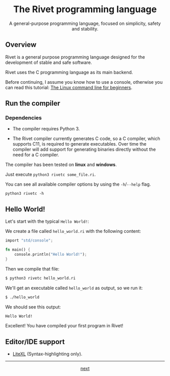 <div align="center">

# The Rivet programming language

A general-purpose programming language, focused on simplicity, safety and stability.

</div>

## Overview

Rivet is a general purpose programming language designed for the development
of stable and safe software.

Rivet uses the C programming language as its main backend.

Before continuing, I assume you know how to use a console, otherwise you can
read this tutorial:
[The Linux command line for beginners](https://ubuntu.com/tutorials/command-line-for-beginners#1-overview).

## Run the compiler

### Dependencies

* The compiler requires Python 3.

* The Rivet compiler currently generates C code, so a C compiler, which supports C11,
    is required to generate executables. Over time the compiler will add support for
    generating binaries directly without the need for a C compiler.

The compiler has been tested on **linux** and **windows**.

Just execute `python3 rivetc some_file.ri`.

You can see all available compiler options by using the `-h`/`--help` flag.

`python3 rivetc -h`

## Hello World!

Let's start with the typical `Hello World!`:

We create a file called `hello_world.ri` with the following content:
```rs
import "std/console";

fn main() {
    console.println("Hello World!");
}
```

Then we compile that file:
```bash
$ python3 rivetc hello_world.ri
```

We'll get an executable called `hello_world` as output, so we run it:
```bash
$ ./hello_world
```

We should see this output:
```bash
Hello World!
```

Excellent! You have compiled your first program in Rivet!

## Editor/IDE support

* [LiteXL](https://github.com/lite-xl/lite-xl-plugins/blob/master/plugins/language_rivet.lua)
(Syntax-highlighting only).

* * *

<div align="center">

[next](01_code_structure.md)

</div>
